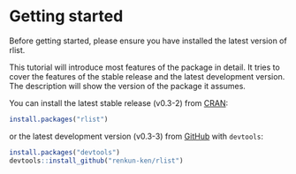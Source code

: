 # Getting started

Before getting started, please ensure you have installed the latest version of rlist.

This tutorial will introduce most features of the package in detail. It tries to cover the features of the stable release and the latest development version. The description will show the version of the package it assumes.

You can install the latest stable release (v0.3-2) from [CRAN](http://cran.r-project.org/web/packages/rlist):

```r
install.packages("rlist")
```

or the latest development version (v0.3-3) from [GitHub](https://github.com/renkun-ken/rlist) with `devtools`:

```r
install.packages("devtools")
devtools::install_github("renkun-ken/rlist")
```

